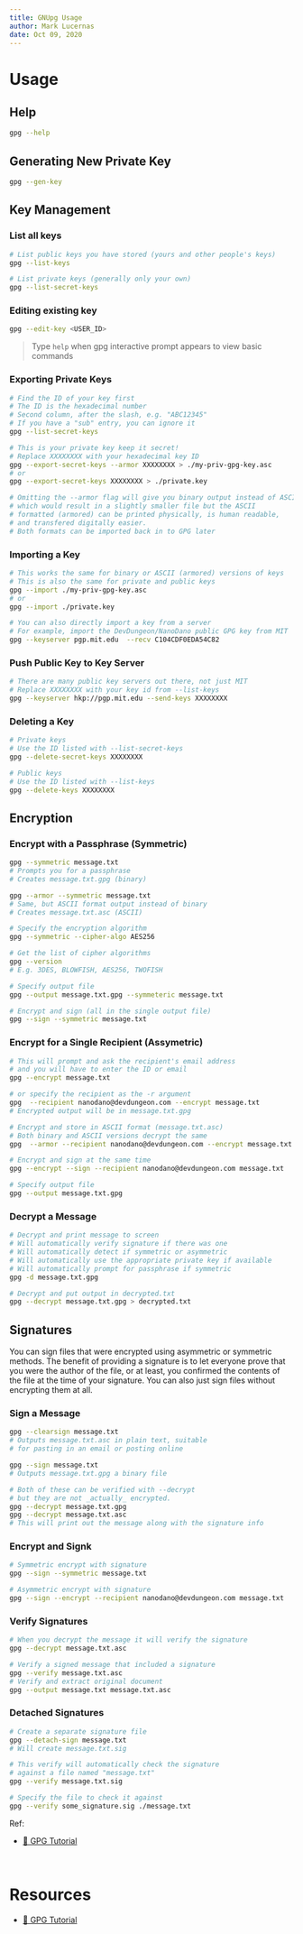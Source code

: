 ```yaml
---
title: GNUpg Usage
author: Mark Lucernas
date: Oct 09, 2020
---
```



# Usage

## Help

```sh
gpg --help
```

## Generating New Private Key

```sh
gpg --gen-key
```

## Key Management

### List all keys

```sh
# List public keys you have stored (yours and other people's keys)
gpg --list-keys

# List private keys (generally only your own)
gpg --list-secret-keys
```

### Editing existing key

```sh
gpg --edit-key <USER_ID>
```

> Type `help` when gpg interactive prompt appears to view basic commands

### Exporting Private Keys

```sh
# Find the ID of your key first
# The ID is the hexadecimal number
# Second column, after the slash, e.g. "ABC12345"
# If you have a "sub" entry, you can ignore it
gpg --list-secret-keys

# This is your private key keep it secret!
# Replace XXXXXXXX with your hexadecimal key ID
gpg --export-secret-keys --armor XXXXXXXX > ./my-priv-gpg-key.asc
# or
gpg --export-secret-keys XXXXXXXX > ./private.key

# Omitting the --armor flag will give you binary output instead of ASCII
# which would result in a slightly smaller file but the ASCII
# formatted (armored) can be printed physically, is human readable,
# and transfered digitally easier.
# Both formats can be imported back in to GPG later
```

### Importing a Key

```sh
# This works the same for binary or ASCII (armored) versions of keys
# This is also the same for private and public keys
gpg --import ./my-priv-gpg-key.asc
# or
gpg --import ./private.key

# You can also directly import a key from a server
# For example, import the DevDungeon/NanoDano public GPG key from MIT
gpg --keyserver pgp.mit.edu  --recv C104CDF0EDA54C82
```

### Push Public Key to Key Server

```sh
# There are many public key servers out there, not just MIT
# Replace XXXXXXXX with your key id from --list-keys
gpg --keyserver hkp://pgp.mit.edu --send-keys XXXXXXXX
```

### Deleting a Key

```sh
# Private keys
# Use the ID listed with --list-secret-keys
gpg --delete-secret-keys XXXXXXXX

# Public keys
# Use the ID listed with --list-keys
gpg --delete-keys XXXXXXXX
```

## Encryption

### Encrypt with a Passphrase (Symmetric)

```sh
gpg --symmetric message.txt
# Prompts you for a passphrase
# Creates message.txt.gpg (binary)

gpg --armor --symmetric message.txt
# Same, but ASCII format output instead of binary
# Creates message.txt.asc (ASCII)

# Specify the encryption algorithm
gpg --symmetric --cipher-algo AES256

# Get the list of cipher algorithms
gpg --version
# E.g. 3DES, BLOWFISH, AES256, TWOFISH

# Specify output file
gpg --output message.txt.gpg --symmeteric message.txt

# Encrypt and sign (all in the single output file)
gpg --sign --symmetric message.txt
```

### Encrypt for a Single Recipient (Assymetric)

```sh
# This will prompt and ask the recipient's email address
# and you will have to enter the ID or email
gpg --encrypt message.txt

# or specify the recipient as the -r argument
gpg  --recipient nanodano@devdungeon.com --encrypt message.txt
# Encrypted output will be in message.txt.gpg

# Encrypt and store in ASCII format (message.txt.asc)
# Both binary and ASCII versions decrypt the same
gpg  --armor --recipient nanodano@devdungeon.com --encrypt message.txt

# Encrypt and sign at the same time
gpg --encrypt --sign --recipient nanodano@devdungeon.com message.txt

# Specify output file
gpg --output message.txt.gpg 
```

### Decrypt a Message

```sh
# Decrypt and print message to screen
# Will automatically verify signature if there was one
# Will automatically detect if symmetric or asymmetric
# Will automatically use the appropriate private key if available
# Will automatically prompt for passphrase if symmetric
gpg -d message.txt.gpg

# Decrypt and put output in decrypted.txt
gpg --decrypt message.txt.gpg > decrypted.txt
```

## Signatures

You can sign files that were encrypted using asymmetric or symmetric methods.
The benefit of providing a signature is to let everyone prove that you were the
author of the file, or at least, you confirmed the contents of the file at the
time of your signature. You can also just sign files without encrypting them at
all.

### Sign a Message

```sh
gpg --clearsign message.txt
# Outputs message.txt.asc in plain text, suitable
# for pasting in an email or posting online

gpg --sign message.txt
# Outputs message.txt.gpg a binary file

# Both of these can be verified with --decrypt
# but they are not _actually_ encrypted.
gpg --decrypt message.txt.gpg
gpg --decrypt message.txt.asc
# This will print out the message along with the signature info
```

### Encrypt and Signk

```sh
# Symmetric encrypt with signature
gpg --sign --symmetric message.txt

# Asymmetric encrypt with signature
gpg --sign --encrypt --recipient nanodano@devdungeon.com message.txt
```

### Verify Signatures

```sh
# When you decrypt the message it will verify the signature
gpg --decrypt message.txt.asc

# Verify a signed message that included a signature
gpg --verify message.txt.asc
# Verify and extract original document
gpg --output message.txt message.txt.asc
```

### Detached Signatures

```sh
# Create a separate signature file
gpg --detach-sign message.txt
# Will create message.txt.sig

# This verify will automatically check the signature
# against a file named "message.txt"
gpg --verify message.txt.sig

# Specify the file to check it against
gpg --verify some_signature.sig ./message.txt
```

Ref:

- [📄 GPG Tutorial](https://www.devdungeon.com/content/gpg-tutorial)


<br>

# Resources

- [📄 GPG Tutorial](https://www.devdungeon.com/content/gpg-tutorial)

